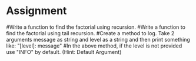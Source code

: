 # Assignment
#Write a function to find the factorial using recursion.
#Write a function to find the factorial using tail recursion.
#Create a method to log. Take 2 arguments message as string and level as a string and then print something like: "[level]: message"
#In the above method, if the level is not provided use "INFO" by default. (Hint: Default Argument)
